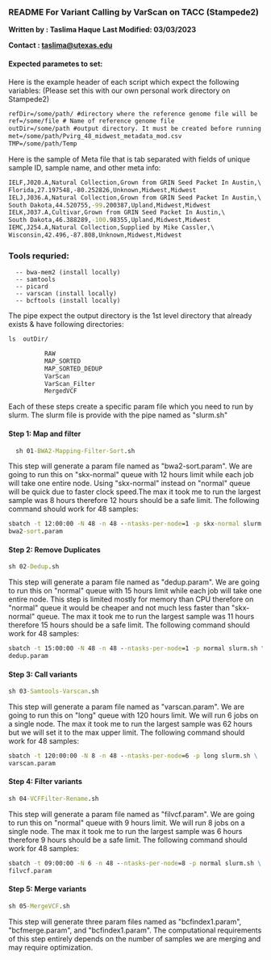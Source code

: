 ### README For Variant Calling by VarScan on TACC (Stampede2)
**Written by : Taslima Haque**
**Last Modified: 03/03/2023**

**Contact : taslima@utexas.edu**

#### Expected parametes to set:

Here is the example header of each script which expect the following variables:
(Please set this with our own personal work directory on Stampede2)

```bat
refDir=/some/path/ #directory where the reference genome file will be
ref=/some/file # Name of reference genome file
outDir=/some/path #output directory. It must be created before running the script
met=/some/path/Pvirg_48_midwest_metadata_mod.csv
TMP=/some/path/Temp

```

Here is the sample of Meta file that is tab separated with fields of unique
sample ID, sample name, and other meta info:

```bat
IELF,J020.A,Natural Collection,Grown from GRIN Seed Packet In Austin,\
Florida,27.197548,-80.252826,Unknown,Midwest,Midwest
IELJ,J036.A,Natural Collection,Grown from GRIN Seed Packet In Austin,\
South Dakota,44.520755,-99.200387,Upland,Midwest,Midwest
IELK,J037.A,Cultivar,Grown from GRIN Seed Packet In Austin,\
South Dakota,46.388289,-100.98355,Upland,Midwest,Midwest
IEMC,J254.A,Natural Collection,Supplied by Mike Cassler,\
Wisconsin,42.496,-87.808,Unknown,Midwest,Midwest
```

### Tools requried:
      -- bwa-mem2 (install locally)
      -- samtools
      -- picard
      -- varscan (install locally)
      -- bcftools (install locally)

  The pipe expect the output directory is the 1st level directory that already exists &
  have following directories:

```bat
ls  outDir/

          RAW
          MAP_SORTED
          MAP_SORTED_DEDUP
          VarScan
          VarScan_Filter
          MergedVCF
```

Each of these steps create a specific param file which you need to run by slurm.
The slurm file is provide with the pipe named as "slurm.sh"


#### Step 1: Map and filter

```bat
  sh 01-BWA2-Mapping-Filter-Sort.sh
```
 This step will generate a param file named as "bwa2-sort.param". We are going
 to run this on "skx-normal" queue with 12 hours limit while each job will take
 one entire node. Using "skx-normal" instead on "normal" queue will be quick due
 to faster clock speed.The max it took me to run the largest sample was 8 hours
 therefore 12 hours should be a safe limit. The following command should work
 for 48 samples:

 ```bat
 sbatch -t 12:00:00 -N 48 -n 48 --ntasks-per-node=1 -p skx-normal slurm.sh \
 bwa2-sort.param
 ```

#### Step 2: Remove Duplicates

```bat
sh 02-Dedup.sh  
```
This step will generate a param file named as "dedup.param". We are going
to run this on "normal" queue with 15 hours limit while each job will take one
entire node. This step is limited mostly for memory than CPU therefore on
"normal" queue it would be cheaper and not much less faster than "skx-normal"
queue. The max it took me to run the largest sample was 11 hours therefore
15 hours should be a safe limit. The following command should work for 48
samples:

```bat
sbatch -t 15:00:00 -N 48 -n 48 --ntasks-per-node=1 -p normal slurm.sh \
dedup.param
```
#### Step 3: Call variants

```bat
sh 03-Samtools-Varscan.sh
```

This step will generate a param file named as "varscan.param". We are going
to run this on "long" queue with 120 hours limit. We will run 6 jobs on a
single node. The max it took me to run the largest sample was 62 hours but we
will set it to the max upper limit. The following command should work for 48
samples:

```bat
sbatch -t 120:00:00 -N 8 -n 48 --ntasks-per-node=6 -p long slurm.sh \
varscan.param
```

#### Step 4: Filter variants

```bat
sh 04-VCFFilter-Rename.sh
```
This step will generate a param file named as "filvcf.param". We are going
to run this on "normal" queue with 9 hours limit. We will run 8 jobs on a
single node. The max it took me to run the largest sample was 6 hours therefore
9 hours should be a safe limit. The following command should work for 48
samples:

```bat
sbatch -t 09:00:00 -N 6 -n 48 --ntasks-per-node=8 -p normal slurm.sh \
filvcf.param
```


#### Step 5: Merge variants

```bat
sh 05-MergeVCF.sh
```
This step will generate three param files named as "bcfindex1.param",
"bcfmerge.param", and "bcfindex1.param". The computational requirements of this
step entirely depends on the number of samples we are merging and may require
optimization.
